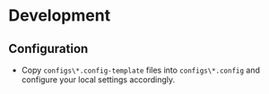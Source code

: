 # Development

## Configuration

* Copy `configs\*.config-template` files into `configs\*.config` and configure your local settings accordingly.

